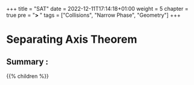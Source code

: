 +++
title = "SAT"
date = 2022-12-11T17:14:18+01:00
weight = 5
chapter = true
pre = "<b>> </b>"
tags = ["Collisions", "Narrow Phase", "Geometry"] 
+++

# Separating Axis Theorem

## Summary : 

{{% children  %}} 